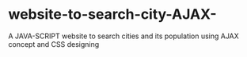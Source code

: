 # website-to-search-city-AJAX-
A JAVA-SCRIPT website to search cities and its population using AJAX concept and CSS designing 
